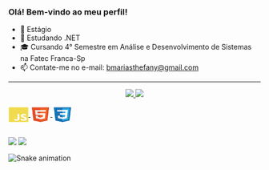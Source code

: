 ### Olá! Bem-vindo ao meu perfil!

- 🔭 Estágio
- 🌱 Estudando .NET
- 🎓 Cursando 4° Semestre em Análise e Desenvolvimento de Sistemas na Fatec Franca-Sp
- 📫 Contate-me no e-mail: bmariasthefany@gmail.com

***

<div align="center">
  <a href="https://github.com/bmariasthefany">
  <img height="150em" src="https://github-readme-stats.vercel.app/api?username=bmariasthefany&show_icons=true&theme=dracula&include_all_commits=true&count_private=true"/>
  <img height="150em" src="https://github-readme-stats.vercel.app/api/top-langs/?username=bmariasthefany&layout=compact&langs_count=7&theme=dracula"/>
</div>
  
<div style="display: inline_block"><br>
  <img align="center" alt="Maria-Js" height="30" width="40" src="https://raw.githubusercontent.com/devicons/devicon/master/icons/javascript/javascript-plain.svg">
  <img align="center" alt="Maria-HTML" height="30" width="40" src="https://raw.githubusercontent.com/devicons/devicon/master/icons/html5/html5-original.svg">
  <img align="center" alt="Maria-CSS" height="30" width="40" src="https://raw.githubusercontent.com/devicons/devicon/master/icons/css3/css3-original.svg">
</div>

##    
    
<div> 
    <a href = "mailto:bmariasthefany@gmail.com"><img src="https://img.shields.io/badge/-Gmail-%23333?style=for-the-badge&logo=gmail&logoColor=white" target="_blank"></a>
    <a href="https://www.linkedin.com/in/maria-sthefany-de-deus-bordini-8837b9217/" target="_blank"><img src="https://img.shields.io/badge/-LinkedIn-%230077B5?style=for-the-badge&logo=linkedin&logoColor=white" target="_blank"></a>     
</div>
   
  ![Snake animation](https://github.com/bmariasthefany/bmariasthefany/blob/output/github-contribution-grid-snake.svg)
